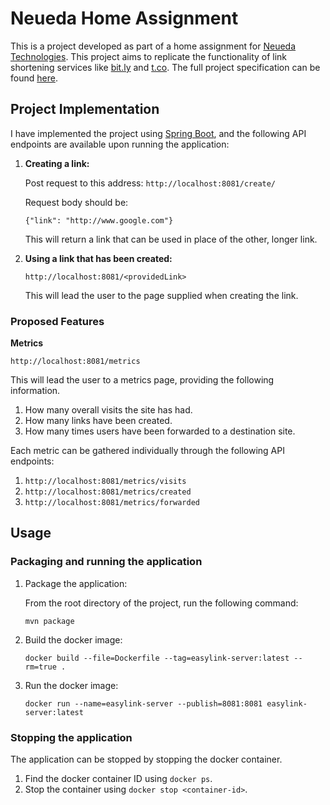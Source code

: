 # Neueda Home Assignment

This is a project developed as part of a home assignment for [Neueda Technologies](https://www.neueda.com/). This project aims to replicate the functionality of link shortening services like [bit.ly](https://bitly.com/) and [t.co](https://developer.twitter.com/en/docs/tco). The full project specification can be found [here](docs/assignment-spec.docx). 

## Project Implementation

I have implemented the project using [Spring Boot](https://spring.io/projects/spring-boot), and the following API endpoints are available upon running the application:

1. **Creating a link:** 
   
    Post request to this address: `http://localhost:8081/create/`

    Request body should be: 

    ```
    {"link": "http://www.google.com"}
    ```

    This will return a link that can be used in place of the other, longer link. 
   
2. **Using a link that has been created:**

    `http://localhost:8081/<providedLink>`
   
    This will lead the user to the page supplied when creating the link. 

### Proposed Features

**Metrics**
    
`http://localhost:8081/metrics`

This will lead the user to a metrics page, providing the following information. 

1. How many overall visits the site has had.
2. How many links have been created.
3. How many times users have been forwarded to a destination site.

Each metric can be gathered individually through the following API endpoints:

1. `http://localhost:8081/metrics/visits`
2. `http://localhost:8081/metrics/created`
3. `http://localhost:8081/metrics/forwarded`
   
## Usage

### Packaging and running the application

1. Package the application:
   
   From the root directory of the project, run the following command:
   ```
   mvn package
   ```

2. Build the docker image:

   ```
   docker build --file=Dockerfile --tag=easylink-server:latest --rm=true .
   ```

3. Run the docker image:

   ```
   docker run --name=easylink-server --publish=8081:8081 easylink-server:latest
   ```
   
### Stopping the application

The application can be stopped by stopping the docker container. 

1. Find the docker container ID using `docker ps`.
2. Stop the container using `docker stop <container-id>`.